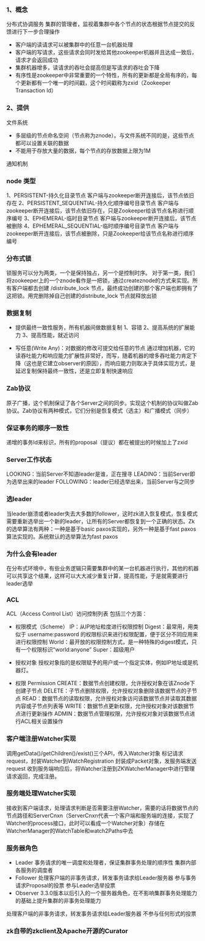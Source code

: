
### 1、概念
分布式协调服务
集群的管理者，监视着集群中各个节点的状态根据节点提交的反馈进行下一步合理操作

- 客户端的读请求可以被集群中的任意一台机器处理
- 客户端的写请求，这些请求会同时发给其他zookeeper机器并且达成一致后，请求才会返回成功
- 集群机器增多，读请求的吞吐会提高但是写请求的吞吐会下降
- 有序性是zookeeper中非常重要的一个特性，所有的更新都是全局有序的，每个更新都有一个唯一的时间戳，这个时间戳称为zxid（Zookeeper Transaction Id）

### 2、提供
文件系统
- 多层级的节点命名空间（节点称为znode）。与文件系统不同的是，这些节点都可以设置关联的数据
- 不能用于存放大量的数据，每个节点的存放数据上限为1M

通知机制


### node 类型
1、PERSISTENT-持久化目录节点 
客户端与zookeeper断开连接后，该节点依旧存在 
2、PERSISTENT_SEQUENTIAL-持久化顺序编号目录节点
客户端与zookeeper断开连接后，该节点依旧存在，只是Zookeeper给该节点名称进行顺序编号 
3、EPHEMERAL-临时目录节点
客户端与zookeeper断开连接后，该节点被删除 
4、EPHEMERAL_SEQUENTIAL-临时顺序编号目录节点
客户端与zookeeper断开连接后，该节点被删除，只是Zookeeper给该节点名称进行顺序编号

### 分布式锁
锁服务可以分为两类，一个是保持独占，另一个是控制时序。 
对于第一类，我们将zookeeper上的一个znode看作是一把锁，通过createznode的方式来实现。所有客户端都去创建 /distribute_lock 节点，最终成功创建的那个客户端也即拥有了这把锁。用完删除掉自己创建的distribute_lock 节点就释放出锁


### 数据复制
- 提供最终一致性服务，所有机器间做数据复制
1、容错
2、提高系统的扩展能力 
3、提高性能，就近访问

- 写任意(Write Any)：对数据的修改可提交给任意的节点
通过增加机器，它的读吞吐能力和响应能力扩展性非常好，而写，随着机器的增多吞吐能力肯定下降（这也是它建立observer的原因），而响应能力则取决于具体实现方式，是延迟复制保持最终一致性，还是立即复制快速响应

### Zab协议
原子广播，这个机制保证了各个Server之间的同步。实现这个机制的协议叫做Zab协议。Zab协议有两种模式，它们分别是恢复模式（选主）和广播模式（同步）


### 保证事务的顺序一致性
递增的事务Id来标识，所有的proposal（提议）都在被提出的时候加上了zxid

### Server工作状态
LOOKING：当前Server不知道leader是谁，正在搜寻
LEADING：当前Server即为选举出来的leader
FOLLOWING：leader已经选举出来，当前Server与之同步

### 选leader 
当leader崩溃或者leader失去大多数的follower，这时zk进入恢复模式，恢复模式需要重新选举出一个新的leader，让所有的Server都恢复到一个正确的状态。Zk的选举算法有两种：一种是基于basic paxos实现的，另外一种是基于fast paxos算法实现的。系统默认的选举算法为fast paxos

### 为什么会有leader
在分布式环境中，有些业务逻辑只需要集群中的某一台机器进行执行，其他的机器可以共享这个结果，这样可以大大减少重复计算，提高性能，于是就需要进行leader选举

### ACL
ACL（Access Control List）访问控制列表
包括三个方面：

- 权限模式（Scheme）
IP：从IP地址粒度进行权限控制
Digest：最常用，用类似于 username:password 的权限标识来进行权限配置，便于区分不同应用来进行权限控制
World：最开放的权限控制方式，是一种特殊的digest模式，只有一个权限标识“world:anyone”
Super：超级用户
- 授权对象
授权对象指的是权限赋予的用户或一个指定实体，例如IP地址或是机器灯。

- 权限 Permission
CREATE：数据节点创建权限，允许授权对象在该Znode下创建子节点
DELETE：子节点删除权限，允许授权对象删除该数据节点的子节点
READ：数据节点的读取权限，允许授权对象访问该数据节点并读取其数据内容或子节点列表等
WRITE：数据节点更新权限，允许授权对象对该数据节点进行更新操作
ADMIN：数据节点管理权限，允许授权对象对该数据节点进行ACL相关设置操作

### 客户端注册Watcher实现
调用getData()/getChildren()/exist()三个API，传入Watcher对象
标记请求request，封装Watcher到WatchRegistration
封装成Packet对象，发服务端发送request
收到服务端响应后，将Watcher注册到ZKWatcherManager中进行管理
请求返回，完成注册。

### 服务端处理Watcher实现
接收到客户端请求，处理请求判断是否需要注册Watcher，需要的话将数据节点的节点路径和ServerCnxn（ServerCnxn代表一个客户端和服务端的连接，实现了Watcher的process接口，此时可以看成一个Watcher对象）存储在WatcherManager的WatchTable和watch2Paths中去

### 服务器角色
- Leader
事务请求的唯一调度和处理者，保证集群事务处理的顺序性
集群内部各服务的调度者
- Follower
处理客户端的非事务请求，转发事务请求给Leader服务器
参与事务请求Proposal的投票
参与Leader选举投票
- Observer
3.3.0版本以后引入的一个服务器角色，在不影响集群事务处理能力的基础上提升集群的非事务处理能力

处理客户端的非事务请求，转发事务请求给Leader服务器
不参与任何形式的投票


### zk自带的zkclient及Apache开源的Curator






